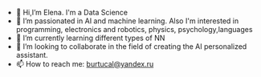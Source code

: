 - 👋 Hi,I’m Elena. I'm a Data Science
- 👀 I’m passionated in AI and machine learning. Also I'm interested in
programming, electronics and robotics, physics, psychology,languages
- 🌱 I’m currently learning different types of NN 
- 💞️ I’m looking to collaborate in the field of creating the AI personalized assistant.
- 📫 How to reach me: burtucal@yandex.ru

<!---
hentiamenty/hentiamenty is a ✨ special ✨ repository because its `README.md` (this file) appears on your GitHub profile.
You can click the Preview link to take a look at your changes.
--->

